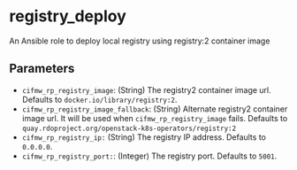 # registry_deploy

An Ansible role to deploy local registry using registry:2 container image

## Parameters
* `cifmw_rp_registry_image`: (String) The registry2 container image url. Defaults to `docker.io/library/registry:2`.
* `cifmw_rp_registry_image_fallback`: (String) Alternate registry2 container image url. It will be used when `cifmw_rp_registry_image` fails. Defaults to `quay.rdoproject.org/openstack-k8s-operators/registry:2`
* `cifmw_rp_registry_ip:` (String) The registry IP address. Defaults to `0.0.0.0`.
* `cifmw_rp_registry_port:`: (Integer) The registry port. Defaults to `5001`.
